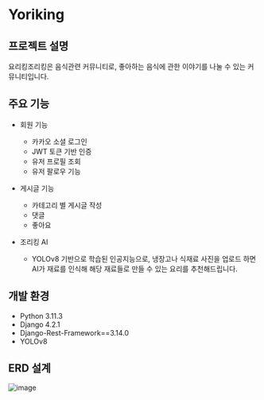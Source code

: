 # Yoriking

## 프로젝트 설명
요리킹조리킹은 음식관련 커뮤니티로, 좋아하는 음식에 관한 이야기를 나눌 수 있는 커뮤니티입니다.

## 주요 기능
- 회원 기능
  - 카카오 소셜 로그인
  - JWT 토큰 기반 인증
  - 유저 프로필 조회
  - 유저 팔로우 기능

- 게시글 기능
  - 카테고리 별 게시글 작성
  - 댓글
  - 좋아요

- 조리킹 AI
  - YOLOv8 기반으로 학습된 인공지능으로, 냉장고나 식재료 사진을 업로드 하면 AI가 재료를 인식해 해당 재료들로 만들 수 있는 요리를 추천해드립니다.

## 개발 환경
- Python 3.11.3
- Django 4.2.1
- Django-Rest-Framework==3.14.0
- YOLOv8

## ERD 설계
![image](https://github.com/choice44/yoriking/assets/126167661/eaa6ecc3-5675-4be6-bde2-78268d93d117)


